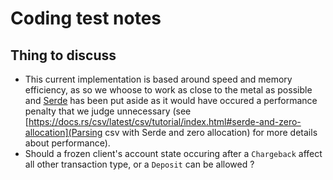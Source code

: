 # Coding test notes


## Thing to discuss

- This current implementation is based around speed and memory efficiency, as so we whoose to work as close to the metal as possible and [Serde](https://crates.io/crates/serde) has been put aside as it would have occured a performance penalty that we judge unnecessary (see [https://docs.rs/csv/latest/csv/tutorial/index.html#serde-and-zero-allocation](Parsing csv with Serde and zero allocation) for more details about performance).
- Should a frozen client's account state occuring after a `Chargeback` affect all other transaction type, or a `Deposit` can be allowed ?
